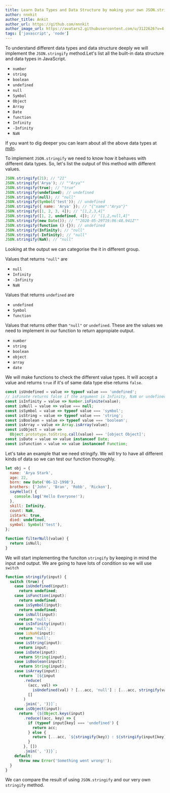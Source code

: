 ```yaml
---
title: Learn Data Types and Data Structure by making your own JSON.stringify
author: nnnkit
author_title: Ankit
author_url: https://github.com/nnnkit
author_image_url: https://avatars2.githubusercontent.com/u/3122626?v=4
tags: ['javascript', 'node']
---
```


To understand different data types and data structure deeply we will implement the `JSON.stringify` method.Let's list all the built-in data structure and data types in JavaScript.

- `number`
- `string`
- `boolean`
- `undefined`
- `null`
- `Symbol`
- `Object`
- `Array`
- `Date`
- `function`
- `Infinity`
- `-Infinity`
- `NaN`

If you want to dig deeper you can learn about all the above data types at [mdn](https://developer.mozilla.org/en-US/docs/Web/JavaScript/Data_structures).

To implement `JSON.stringify` we need to know how it behaves with different data types. So, let's list the output of this method with different values.

```js
JSON.stringify(21); // "21"
JSON.stringify('Arya'); // ""Arya""
JSON.stringify(true); // "true"
JSON.stringify(undefined); // undefined
JSON.stringify(null); // "null"
JSON.stringify(Symbol('test')); // undefined
JSON.stringify({ name: 'Arya' }); // "{"name":"Arya"}"
JSON.stringify([1, 2, 3, 4]); // "[1,2,3,4]"
JSON.stringify([1, 2, undefined, 4]); // "[1,2,null,4]"
JSON.stringify(new Date()); // ""2020-05-29T19:06:48.941Z""
JSON.stringify(function () {}); // undefined
JSON.stringify(Infinity); // "null"
JSON.stringify(-Infinity); // "null"
JSON.stringify(NaN); // "null"
```

Looking at the output we can categorise the it in different group.

Values that returns `"null"` are

- `null`
- `Infinity`
- `-Infinity`
- `NaN`

Values that returns `undefined` are

- `undefined`
- `Symbol`
- `function`

Values that returns other than `"null"` or `undefined`. These are the values we need to implement in our function to return appropiate output.

- `number`
- `string`
- `boolean`
- `object`
- `array`
- `date`

We will make functions to check the different value types. It will accept a value and returns `true` if it's of same data type else returns `false`.

```js
const isUndefined = value => typeof value === 'undefined';
// isFinate returns false if the argument is Infinity, NaN or undefined otherwise, true.
const isInfinity = value => Number.isFinite(value);
const isNull = value => value === null;
const isSymbol = value => typeof value === 'symbol';
const isString = value => typeof value === 'string';
const isBoolean = value => typeof value === 'boolean';
const isArray = value => Array.isArray(value);
const isObject = value =>
  Object.prototype.toString.call(value) === '[object Object]';
const isDate = value => value instanceof Date;
const isFunction = value => value instanceof Function;
```

Let's take an example that we need stringify. We will try to have all different kinds of data so we can test our function thoroughly.

```js
let obj = {
  name: 'Arya Stark',
  age: 22,
  born: new Date('06-12-1998'),
  brothers: ['John', 'Bran', 'Robb', 'Rickon'],
  sayHello() {
    console.log('Hello Everyone!');
  },
  skill: Infinity,
  count: NaN,
  isStark: true,
  died: undefined,
  symbol: Symbol('test'),
};
```

```js
function filterNull(value) {
  return isNull;
}
```

We will start implementing the funciton `stringify` by keeping in mind the input and output. We are going to have lots of condition so we will use `switch`

```js
function stringify(input) {
  switch (true) {
    case isUndefined(input):
      return undefined;
    case isFunction(input):
      return undefined;
    case isSymbol(input):
      return undefined;
    case isNull(input):
      return 'null';
    case isInfinity(input):
      return 'null';
    case isNaN(input):
      return 'null';
    case isString(input):
      return input;
    case isDate(input):
      return String(input);
    case isBoolean(input):
      return String(input);
    case isArray(input):
      return `[${input
        .reduce(
          (acc, val) =>
            isUndefined(val) ? [...acc, 'null'] : [...acc, stringify(val)],
          []
        )
        .join(', ')}]`;
    case isObject(input):
      return `{${Object.keys(input)
        .reduce((acc, key) => {
          if (typeof input[key] === 'undefined') {
            return acc;
          } else {
            return [...acc, `${stringify(key)} : ${stringify(input[key])}`];
          }
        }, [])
        .join(', ')}}`;
    default:
      throw new Error('Something went wrong!');
  }
}
```

We can compare the result of using `JSON.stringify` and our very own `stringify` method.
